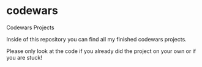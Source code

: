 # codewars
Codewars Projects

Inside of this repository you can find all my finished codewars projects.

Please only look at the code if you already did the project on your own or if you are stuck!
